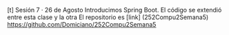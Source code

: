 [t] Sesión 7 · 26 de Agosto
Introducimos Spring Boot.
El código se extendió entre esta clase y la otra 
El repositorio es 
[link] (252Compu2Semana5) https://github.com/Domiciano/252Compu2Semana5